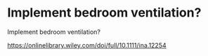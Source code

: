# Implement bedroom ventilation?
Implement bedroom ventilation?

https://onlinelibrary.wiley.com/doi/full/10.1111/ina.12254

<!-- #Life -->

<!-- {BearID:C7BCEF9A-E555-42EC-83DB-1D1BAF99E217-15756-00001303C18FBF50} -->
